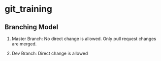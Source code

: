 # git_training

## Branching Model

1. Master Branch: No direct change is allowed. Only pull request changes are merged.

2. Dev Branch: Direct change is allowed



